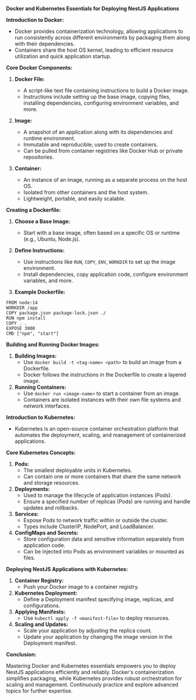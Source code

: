**Docker and Kubernetes Essentials for Deploying NestJS Applications**

**Introduction to Docker:**

* Docker provides containerization technology, allowing applications to run consistently across different environments by packaging them along with their dependencies.
* Containers share the host OS kernel, leading to efficient resource utilization and quick application startup.

**Core Docker Components:**

1. **Docker File:**
    
    * A script-like text file containing instructions to build a Docker image.
    * Instructions include setting up the base image, copying files, installing dependencies, configuring environment variables, and more.
2. **Image:**
    
    * A snapshot of an application along with its dependencies and runtime environment.
    * Immutable and reproducible; used to create containers.
    * Can be pulled from container registries like Docker Hub or private repositories.
3. **Container:**
    
    * An instance of an image, running as a separate process on the host OS.
    * Isolated from other containers and the host system.
    * Lightweight, portable, and easily scalable.

**Creating a Dockerfile:**

1. **Choose a Base Image:**
    
    * Start with a base image, often based on a specific OS or runtime (e.g., Ubuntu, Node.js).
2. **Define Instructions:**
    
    * Use instructions like `RUN`, `COPY`, `ENV`, `WORKDIR` to set up the image environment.
    * Install dependencies, copy application code, configure environment variables, and more.
3. **Example Dockerfile:**
    

```Docker
FROM node:14
WORKDIR /app
COPY package.json package-lock.json ./
RUN npm install
COPY . .
EXPOSE 3000
CMD ["npm", "start"]
```

**Building and Running Docker Images:**

1. **Building Images:**
    * Use `docker build -t <tag-name> <path>` to build an image from a Dockerfile.
    * Docker follows the instructions in the Dockerfile to create a layered image.
2. **Running Containers:**
    * Use `docker run <image-name>` to start a container from an image.
    * Containers are isolated instances with their own file systems and network interfaces.

**Introduction to Kubernetes:**

* Kubernetes is an open-source container orchestration platform that automates the deployment, scaling, and management of containerized applications.

**Core Kubernetes Concepts:**

1. **Pods:**
    * The smallest deployable units in Kubernetes.
    * Can contain one or more containers that share the same network and storage resources.
2. **Deployments:**
    * Used to manage the lifecycle of application instances (Pods).
    * Ensure a specified number of replicas (Pods) are running and handle updates and rollbacks.
3. **Services:**
    * Expose Pods to network traffic within or outside the cluster.
    * Types include ClusterIP, NodePort, and LoadBalancer.
4. **ConfigMaps and Secrets:**
    * Store configuration data and sensitive information separately from application code.
    * Can be injected into Pods as environment variables or mounted as files.

**Deploying NestJS Applications with Kubernetes:**

1. **Container Registry:**
    * Push your Docker image to a container registry.
2. **Kubernetes Deployment:**
    * Define a Deployment manifest specifying image, replicas, and configurations.
3. **Applying Manifests:**
    * Use `kubectl apply -f <manifest-file>` to deploy resources.
4. **Scaling and Updates:**
    * Scale your application by adjusting the replica count.
    * Update your application by changing the image version in the Deployment manifest.

**Conclusion:**

Mastering Docker and Kubernetes essentials empowers you to deploy NestJS applications efficiently and reliably. Docker's containerization simplifies packaging, while Kubernetes provides robust orchestration for scaling and management. Continuously practice and explore advanced topics for further expertise.